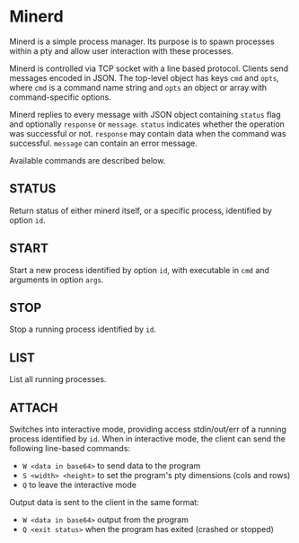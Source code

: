Minerd
======
Minerd is a simple process manager. Its purpose is to spawn processes within
a pty and allow user interaction with these processes.

Minerd is controlled via TCP socket with a line based protocol. Clients send
messages encoded in JSON. The top-level object has keys `cmd` and `opts`,
where `cmd` is a command name string and `opts` an object or array with
command-specific options.

Minerd replies to every message with JSON object containing `status` flag
and optionally `response` or `message`. `status` indicates whether the operation
was successful or not. `response` may contain data when the command was
successful. `message` can contain an error message.

Available commands are described below.

## STATUS
Return status of either minerd itself, or a specific process, identified by
option `id`.

## START
Start a new process identified by option `id`, with executable in `cmd`
and arguments in option `args`.

## STOP
Stop a running process identified by `id`.

## LIST
List all running processes.

## ATTACH
Switches into interactive mode, providing access stdin/out/err of a running
process identified by `id`. When in interactive mode, the client can send
the following line-based commands:

 - `W <data in base64>` to send data to the program
 - `S <width> <height>` to set the program's pty dimensions (cols and rows)
 - `Q` to leave the interactive mode

Output data is sent to the client in the same format:

 - `W <data in base64>` output from the program
 - `Q <exit status>` when the program has exited (crashed or stopped)
